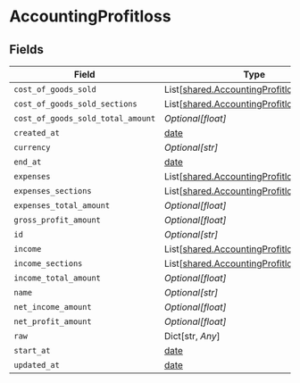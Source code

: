 # AccountingProfitloss


## Fields

| Field                                                                                            | Type                                                                                             | Required                                                                                         | Description                                                                                      |
| ------------------------------------------------------------------------------------------------ | ------------------------------------------------------------------------------------------------ | ------------------------------------------------------------------------------------------------ | ------------------------------------------------------------------------------------------------ |
| `cost_of_goods_sold`                                                                             | List[[shared.AccountingProfitlossCategory](../../models/shared/accountingprofitlosscategory.md)] | :heavy_minus_sign:                                                                               | @deprecated                                                                                      |
| `cost_of_goods_sold_sections`                                                                    | List[[shared.AccountingProfitlossSection](../../models/shared/accountingprofitlosssection.md)]   | :heavy_minus_sign:                                                                               | N/A                                                                                              |
| `cost_of_goods_sold_total_amount`                                                                | *Optional[float]*                                                                                | :heavy_minus_sign:                                                                               | N/A                                                                                              |
| `created_at`                                                                                     | [date](https://docs.python.org/3/library/datetime.html#date-objects)                             | :heavy_minus_sign:                                                                               | N/A                                                                                              |
| `currency`                                                                                       | *Optional[str]*                                                                                  | :heavy_minus_sign:                                                                               | N/A                                                                                              |
| `end_at`                                                                                         | [date](https://docs.python.org/3/library/datetime.html#date-objects)                             | :heavy_minus_sign:                                                                               | N/A                                                                                              |
| `expenses`                                                                                       | List[[shared.AccountingProfitlossCategory](../../models/shared/accountingprofitlosscategory.md)] | :heavy_minus_sign:                                                                               | @deprecated                                                                                      |
| `expenses_sections`                                                                              | List[[shared.AccountingProfitlossSection](../../models/shared/accountingprofitlosssection.md)]   | :heavy_minus_sign:                                                                               | N/A                                                                                              |
| `expenses_total_amount`                                                                          | *Optional[float]*                                                                                | :heavy_minus_sign:                                                                               | N/A                                                                                              |
| `gross_profit_amount`                                                                            | *Optional[float]*                                                                                | :heavy_minus_sign:                                                                               | N/A                                                                                              |
| `id`                                                                                             | *Optional[str]*                                                                                  | :heavy_minus_sign:                                                                               | N/A                                                                                              |
| `income`                                                                                         | List[[shared.AccountingProfitlossCategory](../../models/shared/accountingprofitlosscategory.md)] | :heavy_minus_sign:                                                                               | @deprecated                                                                                      |
| `income_sections`                                                                                | List[[shared.AccountingProfitlossSection](../../models/shared/accountingprofitlosssection.md)]   | :heavy_minus_sign:                                                                               | N/A                                                                                              |
| `income_total_amount`                                                                            | *Optional[float]*                                                                                | :heavy_minus_sign:                                                                               | N/A                                                                                              |
| `name`                                                                                           | *Optional[str]*                                                                                  | :heavy_minus_sign:                                                                               | N/A                                                                                              |
| `net_income_amount`                                                                              | *Optional[float]*                                                                                | :heavy_minus_sign:                                                                               | N/A                                                                                              |
| `net_profit_amount`                                                                              | *Optional[float]*                                                                                | :heavy_minus_sign:                                                                               | N/A                                                                                              |
| `raw`                                                                                            | Dict[str, *Any*]                                                                                 | :heavy_minus_sign:                                                                               | N/A                                                                                              |
| `start_at`                                                                                       | [date](https://docs.python.org/3/library/datetime.html#date-objects)                             | :heavy_minus_sign:                                                                               | N/A                                                                                              |
| `updated_at`                                                                                     | [date](https://docs.python.org/3/library/datetime.html#date-objects)                             | :heavy_minus_sign:                                                                               | N/A                                                                                              |